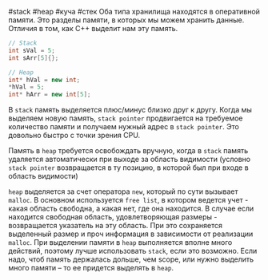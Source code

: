 #stack #heap #куча #стек
Оба типа хранилища находятся в оперативной памяти. Это разделы памяти, в которых мы можем хранить данные. Отличия в том, как C++ выделит нам эту память.
```c++
// Stack
int sVal = 5;
int sArr[5]{};

// Heap
int* hVal = new int;
*hVal = 5;
int* hArr = new int[5];
```
В `stack` память выделяется плюс/минус близко друг к другу. Когда мы выделяем новую память, `stack pointer` продвигается на требуемое количество памяти и получаем нужный адрес в `stack pointer`. Это довольно быстро с точки зрения CPU.

Память в `heap` требуется освобождать вручную, когда в `stack` память удаляется автоматически при выходе за область видимости (условно `stack pointer` возвращается в ту позицию, в которой был при входе в область видимости)

`heap` выделяется за счет оператора `new`, который по сути вызывает `malloc`. В основном используется `free list`, в котором ведется учет - какая область свободна, а какая нет, где она находится. В случае если находится свободная область, удовлетворяющая размеры - возвращается указатель на эту область. При это сохраняется выделенный размер и проч информация в зависимости от реализации `malloc`.
При выделении памяти в `heap` выполняется вполне много действий, поэтому лучше использовать `stack`, если это возможно. Если надо, чтоб память держалась дольше, чем scope, или нужно выделить много памяти – то ее придется выделять в `heap`.
